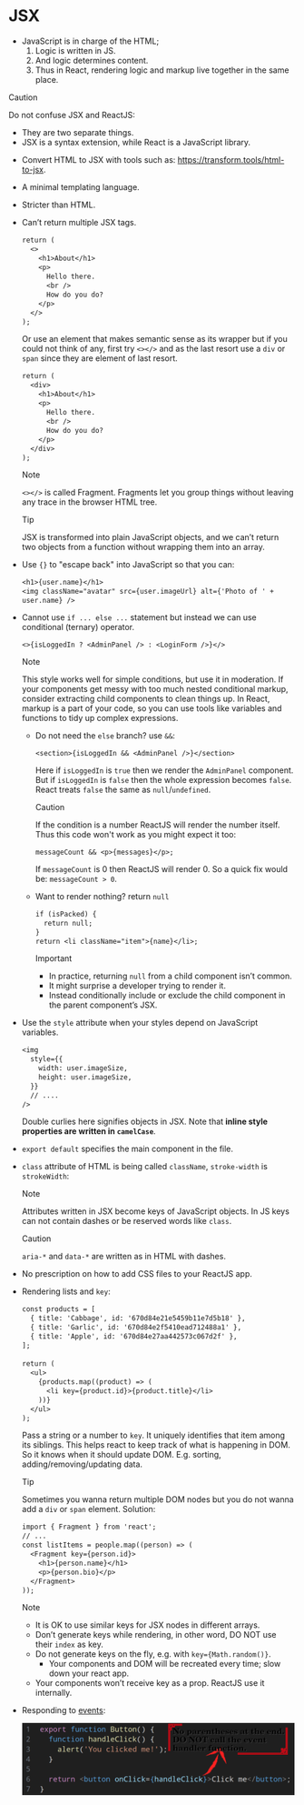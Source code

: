 # JSX

- JavaScript is in charge of the HTML;
  1. Logic is written in JS.
  2. And logic determines content.
  3. Thus in React, rendering logic and markup live together in the same place.

> [!CAUTION]
>
> Do not confuse JSX and ReactJS:
>
> - They are two separate things.
> - JSX is a syntax extension, while React is a JavaScript library.

- Convert HTML to JSX with tools such as: https://transform.tools/html-to-jsx.
- A minimal templating language.
- Stricter than HTML.
- Can’t return multiple JSX tags.

  ```tsx
  return (
    <>
      <h1>About</h1>
      <p>
        Hello there.
        <br />
        How do you do?
      </p>
    </>
  );
  ```

  Or use an element that makes semantic sense as its wrapper but if you could not think of any, first try `<></>` and as the last resort use a `div` or `span` since they are element of last resort.

  ```tsx
  return (
    <div>
      <h1>About</h1>
      <p>
        Hello there.
        <br />
        How do you do?
      </p>
    </div>
  );
  ```

  > [!NOTE]
  >
  > `<></>` is called Fragment. Fragments let you group things without leaving any trace in the browser HTML tree.

  > [!TIP]
  >
  > JSX is transformed into plain JavaScript objects, and we can’t return two objects from a function without wrapping them into an array.

- Use `{}` to "escape back" into JavaScript so that you can:

  ```tsx
  <h1>{user.name}</h1>
  <img className="avatar" src={user.imageUrl} alt={'Photo of ' + user.name} />
  ```

- Cannot use `if ... else ...` statement but instead we can use conditional (ternary) operator.

  ```tsx
  <>{isLoggedIn ? <AdminPanel /> : <LoginForm />}</>
  ```

  > [!NOTE]
  >
  > This style works well for simple conditions, but use it in moderation. If your components get messy with too much nested conditional markup, consider extracting child components to clean things up. In React, markup is a part of your code, so you can use tools like variables and functions to tidy up complex expressions.

  - Do not need the `else` branch? use `&&`:

    ```tsx
    <section>{isLoggedIn && <AdminPanel />}</section>
    ```

    Here if `isLoggedIn` is `true` then we render the `AdminPanel` component. But if `isLoggedIn` is `false` then the whole expression becomes `false`. React treats `false` the same as `null`/`undefined`.

    > [!CAUTION]
    >
    > If the condition is a number ReactJS will render the number itself. Thus this code won't work as you might expect it too:
    >
    > ```tsx
    > messageCount && <p>{messages}</p>;
    > ```
    >
    > If `messageCount` is 0 then ReactJS will render 0. So a quick fix would be: `messageCount > 0`.

  - Want to render nothing? return `null`

    ```tsx
    if (isPacked) {
      return null;
    }
    return <li className="item">{name}</li>;
    ```

    > [!IMPORTANT]
    >
    > - In practice, returning `null` from a child component isn’t common.
    > - It might surprise a developer trying to render it.
    > - Instead conditionally include or exclude the child component in the parent component’s JSX.

- Use the `style` attribute when your styles depend on JavaScript variables.

  ```tsx
  <img
    style={{
      width: user.imageSize,
      height: user.imageSize,
    }}
    // ....
  />
  ```

  Double curlies here signifies objects in JSX. Note that **inline style properties are written in `camelCase`**.

- `export default` specifies the main component in the file.
- `class` attribute of HTML is being called `className`, `stroke-width` is `strokeWidth`:

  > [!NOTE]
  >
  > Attributes written in JSX become keys of JavaScript objects. In JS keys can not contain dashes or be reserved words like `class`.

  > [!CAUTION]
  >
  > `aria-*` and `data-*` are written as in HTML with dashes.

- No prescription on how to add CSS files to your ReactJS app.
- Rendering lists and `key`:

  ```tsx
  const products = [
    { title: 'Cabbage', id: '670d84e21e5459b11e7d5b18' },
    { title: 'Garlic', id: '670d84e2f5410ead712488a1' },
    { title: 'Apple', id: '670d84e27aa442573c067d2f' },
  ];

  return (
    <ul>
      {products.map((product) => (
        <li key={product.id}>{product.title}</li>
      ))}
    </ul>
  );
  ```

  Pass a string or a number to `key`. It uniquely identifies that item among its siblings. This helps react to keep track of what is happening in DOM. So it knows when it should update DOM. E.g. sorting, adding/removing/updating data.

  > [!TIP]
  >
  > Sometimes you wanna return multiple DOM nodes but you do not wanna add a `div` or `span` element. Solution:
  >
  > ```tsx
  > import { Fragment } from 'react';
  > // ...
  > const listItems = people.map((person) => (
  >   <Fragment key={person.id}>
  >     <h1>{person.name}</h1>
  >     <p>{person.bio}</p>
  >   </Fragment>
  > ));
  > ```

  > [!NOTE]
  >
  > - It is OK to use similar keys for JSX nodes in different arrays.
  > - Don’t generate keys while rendering, in other word, DO NOT use their `index` as key.
  > - Do not generate keys on the fly, e.g. with `key={Math.random()}`.
  >   - Your components and DOM will be recreated every time; slow down your react app.
  > - Your components won’t receive key as a prop. ReactJS use it internally.

- Responding to [events](./events.md):

  ![Event handler](./assets/event-handler.png)
